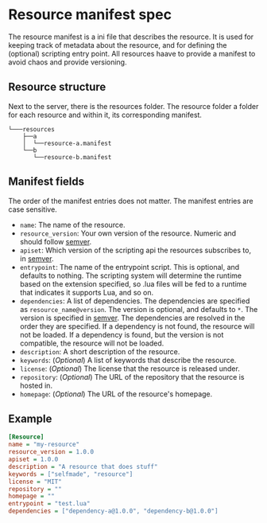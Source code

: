 # Resource manifest spec 
The resource manifest is a ini file that describes the resource. It is used for keeping track of metadata about the resource, and for defining the (optional) scripting entry point. All resources haave to provide a manifest to avoid chaos and provide versioning.

## Resource structure
Next to the server, there is the resources folder. The resource folder a folder for each resource and within it, its corresponding manifest.
```
└───resources
    ├──a
    │  └──resource-a.manifest
    └──b
       └──resource-b.manifest
```

## Manifest fields
The order of the manifest entries does not matter. The manifest entries are case sensitive.

- `name`: The name of the resource.
- `resource_version`: Your own version of the resource. Numeric and should follow [semver](https://semver.org/).
- `apiset`: Which version of the scripting api the resources subscribes to, in [semver](https:://semver.org).
- `entrypoint`: The name of the entrypoint script. This is optional, and defaults to nothing. The scripting system will determine the runtime based on the extension specified, so .lua files will be fed to a runtime that indicates it supports Lua, and so on.
- `dependencies`: A list of dependencies. The dependencies are specified as `resource_name@version`. The version is optional, and defaults to `*`. The version is specified in [semver](https://semver.org/). The dependencies are resolved in the order they are specified. If a dependency is not found, the resource will not be loaded. If a dependency is found, but the version is not compatible, the resource will not be loaded.
- `description`: A short description of the resource.
- `keywords`: (*Optional*) A list of keywords that describe the resource.
- `license`: (*Optional*) The license that the resource is released under.
- `repository`: (*Optional*) The URL of the repository that the resource is hosted in.
- `homepage`: (*Optional*) The URL of the resource's homepage.

## Example
```ini
[Resource]
name = "my-resource"
resource_version = 1.0.0
apiset = 1.0.0
description = "A resource that does stuff"
keywords = ["selfmade", "resource"]
license = "MIT"
repository = ""
homepage = ""
entrypoint = "test.lua"
dependencies = ["dependency-a@1.0.0", "dependency-b@1.0.0"]

```